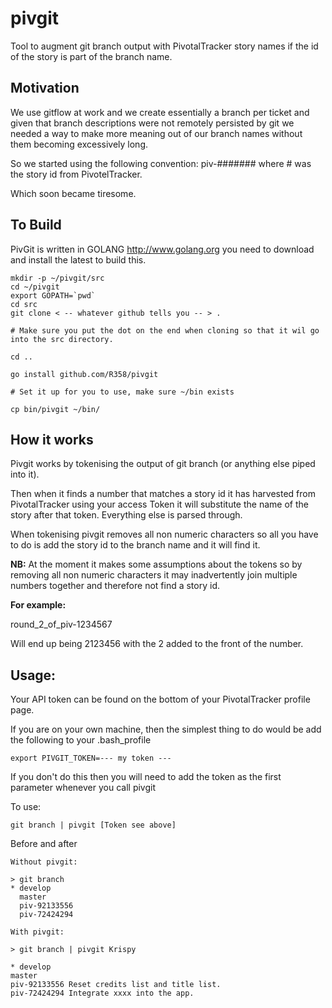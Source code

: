 # pivgit


Tool to augment git branch output with PivotalTracker story names if the id of the story is part of the branch name.

## Motivation

We use gitflow at work and we create essentially a branch per ticket and given that branch descriptions were not
remotely persisted by git we needed a way to make more meaning out of our branch names without them becoming
excessively long.

So we started using the following convention:
piv-####### where # was the story id from PivotelTracker.

Which soon became tiresome.

## To Build

PivGit is written in GOLANG http://www.golang.org you need to download and install the latest to build this.

```
mkdir -p ~/pivgit/src
cd ~/pivgit
export GOPATH=`pwd`
cd src
git clone < -- whatever github tells you -- > .

# Make sure you put the dot on the end when cloning so that it wil go into the src directory.

cd ..

go install github.com/R358/pivgit

# Set it up for you to use, make sure ~/bin exists

cp bin/pivgit ~/bin/

````

## How it works

Pivgit works by tokenising the output of git branch (or anything else piped into it). 

Then when it finds a number that matches a story id it has harvested from PivotalTracker using your access Token it will
substitute the name of the story after that token. Everything else is parsed through.

When tokenising pivgit removes all non numeric characters so all you have to do is add the story id 
to the branch name and it will find it.

**NB:**
At the moment it makes some assumptions about the tokens so by removing all non numeric characters it may
inadvertently join multiple numbers together and therefore not find a story id.

**For example:**

round_2_of_piv-1234567

Will end up being 2123456 with the 2 added to the front of the number.

## Usage:

Your API token can be found on the bottom of your PivotalTracker profile page.

If you are on your own machine, then the simplest thing to do would be add the following to your .bash_profile
```
export PIVGIT_TOKEN=--- my token ---
```
If you don't do this then you will need to add the token as the first parameter whenever you call pivgit

To use:
```
git branch | pivgit [Token see above]
```

Before and after

```
Without pivgit:

> git branch
* develop
  master
  piv-92133556
  piv-72424294

With pivgit:

> git branch | pivgit Krispy

* develop
master
piv-92133556 Reset credits list and title list.
piv-72424294 Integrate xxxx into the app.
```
